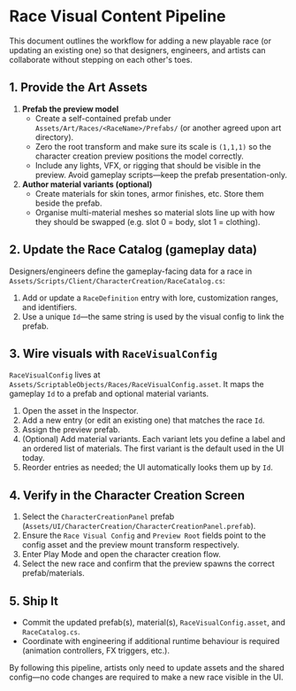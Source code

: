 # Race Visual Content Pipeline

This document outlines the workflow for adding a new playable race (or updating an existing one) so that designers, engineers, and artists can collaborate without stepping on each other's toes.

## 1. Provide the Art Assets

1. **Prefab the preview model**
   - Create a self-contained prefab under `Assets/Art/Races/<RaceName>/Prefabs/` (or another agreed upon art directory).
   - Zero the root transform and make sure its scale is `(1,1,1)` so the character creation preview positions the model correctly.
   - Include any lights, VFX, or rigging that should be visible in the preview. Avoid gameplay scripts—keep the prefab presentation-only.
2. **Author material variants (optional)**
   - Create materials for skin tones, armor finishes, etc. Store them beside the prefab.
   - Organise multi-material meshes so material slots line up with how they should be swapped (e.g. slot 0 = body, slot 1 = clothing).

## 2. Update the Race Catalog (gameplay data)

Designers/engineers define the gameplay-facing data for a race in `Assets/Scripts/Client/CharacterCreation/RaceCatalog.cs`:

1. Add or update a `RaceDefinition` entry with lore, customization ranges, and identifiers.
2. Use a unique `Id`—the same string is used by the visual config to link the prefab.

## 3. Wire visuals with `RaceVisualConfig`

`RaceVisualConfig` lives at `Assets/ScriptableObjects/Races/RaceVisualConfig.asset`. It maps the gameplay `Id` to a prefab and optional material variants.

1. Open the asset in the Inspector.
2. Add a new entry (or edit an existing one) that matches the race `Id`.
3. Assign the preview prefab.
4. (Optional) Add material variants. Each variant lets you define a label and an ordered list of materials. The first variant is the default used in the UI today.
5. Reorder entries as needed; the UI automatically looks them up by `Id`.

## 4. Verify in the Character Creation Screen

1. Select the `CharacterCreationPanel` prefab (`Assets/UI/CharacterCreation/CharacterCreationPanel.prefab`).
2. Ensure the `Race Visual Config` and `Preview Root` fields point to the config asset and the preview mount transform respectively.
3. Enter Play Mode and open the character creation flow.
4. Select the new race and confirm that the preview spawns the correct prefab/materials.

## 5. Ship It

- Commit the updated prefab(s), material(s), `RaceVisualConfig.asset`, and `RaceCatalog.cs`.
- Coordinate with engineering if additional runtime behaviour is required (animation controllers, FX triggers, etc.).

By following this pipeline, artists only need to update assets and the shared config—no code changes are required to make a new race visible in the UI.
